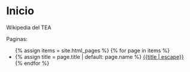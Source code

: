 # Inicio
Wikipedia del TEA
<div class="git-wiki-page-list">
    <span class="page-list-title">Paginas:</span>
    <ul class="page-list">
        {% assign items = site.html_pages %} {% for page in items %}
        <li class="page-list-item">
            {% assign title = page.title | default: page.name %}
            <a href="{{ page.url | relative_url }}">{{title | escape}}</a>
        </li>
        {% endfor %}
    </ul>
</div>
